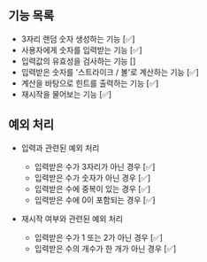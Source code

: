 ## 기능 목록

- 3자리 랜덤 숫자 생성하는 기능 [✅]
- 사용자에게 숫자를 입력받는 기능 [✅]
- 입력값의 유효성을 검사하는 기능 []
- 입력받은 숫자를 '스트라이크 / 볼'로 계산하는 기능 [✅]
- 계산을 바탕으로 힌트를 출력하는 기능 [✅]
- 재시작을 물어보는 기능 [✅]

## 예외 처리

- 입력과 관련된 예외 처리

  - 입력받은 수가 3자리가 아닌 경우 [✅]
  - 입력받은 수가 숫자가 아닌 경우 [✅]
  - 입력받은 수에 중복이 있는 경우 [✅]
  - 입력받은 수에 0이 포함되는 경우 [✅]

- 재시작 여부와 관련된 예외 처리
  - 입력받은 수가 1 또는 2가 아닌 경우 [✅]
  - 입력받은 수의 개수가 한 개가 아닌 경우 [✅]
